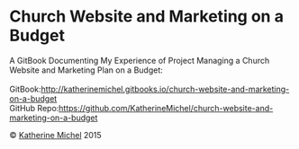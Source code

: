 # Church Website and Marketing on a Budget
A GitBook Documenting My Experience of Project Managing a Church Website and Marketing Plan on a Budget: 
<br> 
<br>
GitBook:http://katherinemichel.gitbooks.io/church-website-and-marketing-on-a-budget 
<br> 
GitHub Repo:https://github.com/KatherineMichel/church-website-and-marketing-on-a-budget

© [Katherine Michel](https://twitter.com/katimichel) 2015
